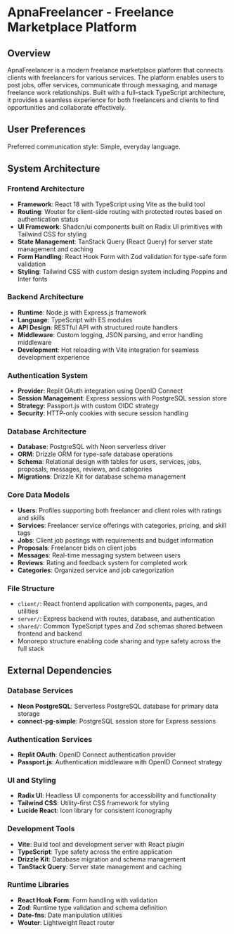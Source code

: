 # ApnaFreelancer - Freelance Marketplace Platform

## Overview

ApnaFreelancer is a modern freelance marketplace platform that connects clients with freelancers for various services. The platform enables users to post jobs, offer services, communicate through messaging, and manage freelance work relationships. Built with a full-stack TypeScript architecture, it provides a seamless experience for both freelancers and clients to find opportunities and collaborate effectively.

## User Preferences

Preferred communication style: Simple, everyday language.

## System Architecture

### Frontend Architecture
- **Framework**: React 18 with TypeScript using Vite as the build tool
- **Routing**: Wouter for client-side routing with protected routes based on authentication status
- **UI Framework**: Shadcn/ui components built on Radix UI primitives with Tailwind CSS for styling
- **State Management**: TanStack Query (React Query) for server state management and caching
- **Form Handling**: React Hook Form with Zod validation for type-safe form validation
- **Styling**: Tailwind CSS with custom design system including Poppins and Inter fonts

### Backend Architecture
- **Runtime**: Node.js with Express.js framework
- **Language**: TypeScript with ES modules
- **API Design**: RESTful API with structured route handlers
- **Middleware**: Custom logging, JSON parsing, and error handling middleware
- **Development**: Hot reloading with Vite integration for seamless development experience

### Authentication System
- **Provider**: Replit OAuth integration using OpenID Connect
- **Session Management**: Express sessions with PostgreSQL session store
- **Strategy**: Passport.js with custom OIDC strategy
- **Security**: HTTP-only cookies with secure session handling

### Database Architecture
- **Database**: PostgreSQL with Neon serverless driver
- **ORM**: Drizzle ORM for type-safe database operations
- **Schema**: Relational design with tables for users, services, jobs, proposals, messages, reviews, and categories
- **Migrations**: Drizzle Kit for database schema management

### Core Data Models
- **Users**: Profiles supporting both freelancer and client roles with ratings and skills
- **Services**: Freelancer service offerings with categories, pricing, and skill tags
- **Jobs**: Client job postings with requirements and budget information
- **Proposals**: Freelancer bids on client jobs
- **Messages**: Real-time messaging system between users
- **Reviews**: Rating and feedback system for completed work
- **Categories**: Organized service and job categorization

### File Structure
- `client/`: React frontend application with components, pages, and utilities
- `server/`: Express backend with routes, database, and authentication
- `shared/`: Common TypeScript types and Zod schemas shared between frontend and backend
- Monorepo structure enabling code sharing and type safety across the full stack

## External Dependencies

### Database Services
- **Neon PostgreSQL**: Serverless PostgreSQL database for primary data storage
- **connect-pg-simple**: PostgreSQL session store for Express sessions

### Authentication Services
- **Replit OAuth**: OpenID Connect authentication provider
- **Passport.js**: Authentication middleware with OpenID Connect strategy

### UI and Styling
- **Radix UI**: Headless UI components for accessibility and functionality
- **Tailwind CSS**: Utility-first CSS framework for styling
- **Lucide React**: Icon library for consistent iconography

### Development Tools
- **Vite**: Build tool and development server with React plugin
- **TypeScript**: Type safety across the entire application
- **Drizzle Kit**: Database migration and schema management
- **TanStack Query**: Server state management and caching

### Runtime Libraries
- **React Hook Form**: Form handling with validation
- **Zod**: Runtime type validation and schema definition
- **Date-fns**: Date manipulation utilities
- **Wouter**: Lightweight React router